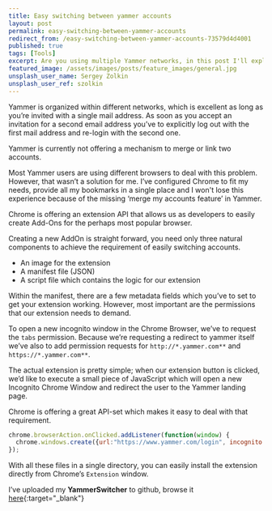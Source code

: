 ```yaml
---
title: Easy switching between yammer accounts
layout: post
permalink: easy-switching-between-yammer-accounts
redirect_from: /easy-switching-between-yammer-accounts-73579d4d4001
published: true
tags: [Tools]
excerpt: Are you using multiple Yammer networks, in this post I'll explain how to switch easily between those.
featured_image: /assets/images/posts/feature_images/general.jpg
unsplash_user_name: Sergey Zolkin
unsplash_user_ref: szolkin
---
```


Yammer is organized within different networks, which is excellent as long as you’re invited with a single mail address. As soon as you accept an invitation for a second email address you’ve to explicitly log out with the first mail address and re-login with the second one.

Yammer is currently not offering a mechanism to merge or link two accounts.

Most Yammer users are using different browsers to deal with this problem. However, that wasn’t a solution for me. I’ve configured Chrome to fit my needs, provide all my bookmarks in a single place and I won't lose this experience because of the missing ‘merge my accounts feature’ in Yammer.

Chrome is offering an extension API that allows us as developers to easily create Add-Ons for the perhaps most popular browser.

Creating a new AddOn is straight forward, you need only three natural components to achieve the requirement of easily switching accounts.

- An image for the extension
- A manifest file (JSON)
- A script file which contains the logic for our extension

Within the manifest, there are a few metadata fields which you’ve to set to get your extension working. However, most important are the permissions that our extension needs to demand.

To open a new incognito window in the Chrome Browser, we’ve to request the `tabs` permission. Because we’re requesting a redirect to yammer itself we’ve also to add permission requests for `http://*.yammer.com**` and `https://*.yammer.com**`.

The actual extension is pretty simple; when our extension button is clicked, we’d like to execute a small piece of JavaScript which will open a new Incognito Chrome Window and redirect the user to the Yammer landing page.

Chrome is offering a great API-set which makes it easy to deal with that requirement.

```javascript
chrome.browserAction.onClicked.addListener(function(window) {
  chrome.windows.create({url:"https://www.yammer.com/login", incognito: true});
});

```

With all these files in a single directory, you can easily install the extension directly from Chrome’s `Extension` window.

I’ve uploaded my **YammerSwitcher** to github, browse it [here](https://github.com/ThorstenHans/YammerSwitcher){:target="_blank"}



